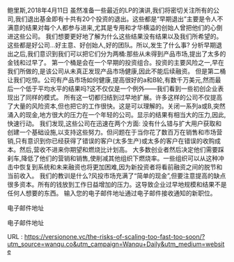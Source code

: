 鲍里斯,2018年4月11日 
 虽然准备一些最近的LP的演讲,我们将密切关注所有的公司,我们退出基金即有十共有20个投资的退出。这些都是“早期退出”主要是令人不满意的结果对每个人都参与进来,尤其是专用和才华横溢的创始人曾把他们的心倒进这些公司。 
 我们想要更好地了解为什么这些结果没有结果以及我们所希望的。这些都是好公司…好主意、好创始人,好的团队。所以,发生了什么事? 
 分析早期退出之后,我们意识到我们可以把它们分为两桶:那些从未得到产品市场,提出了太多的金钱和过早了。 
 第一个桶是会在一个早期的投资组合。投资的主要风险之一,早在我们所做的,是该公司从未真正发现产品市场健康,因此不能后续融资。 
 但是第二桶让我们吃惊。公司有产品市场如何健康,提高很好的a和B轮,有数千万美元,然而最后一个低于平均水平的结果吗?这不仅仅是一个例外——我们看到一些初创企业表现出了同样的模式。 
 所有这一切都归结到过早地扩展。许多这样的公司不仅提高了大量的风险资本,但也把它的工作很快。这是可以理解的。关闭一系列a或B,突然涌入的现金,地方很大的压力在一个年轻的公司。显示的结果有相当大的压力,因此,快速行动。 
 我们发现,这些公司在迅速在两个方面: 
 没有什么错与扩大用户获取和创建一个基础设施,以支持这些努力。但问题在于当你花了数百万在销售和市场营销,只有意识到你已经获得了错误的客户(太多生产)或太多的客户在错误的收购成本。然后,营收不进来你期望和燃烧比计划高。 
 大多数创业者然后决定他们需要踩刹车,降低了他们的营销和销售,使削减其他组织下燃烧率。一些组织可以从这种冲击中恢复到系统和未来融资也将更加困难,因为新投资者将看前融资之间的脱节和当前收入。 
 我们的教训是什么?风投市场充满了“简单的现金”,但要注意提高的缺点很多资本。所有的钱放到工作日益增加的压力。这导致企业过早地规模和结果不是任何人想要的东西。 
 输入您的电子邮件地址通过电子邮件接收通知的新职位。 
  
  
 电子邮件地址 
  
  
  
  
  
  
  
  
  
  
  
 电子邮件地址 
  
  
  
  
  
  
  
  
  
  
   
  URL : https://versionone.vc/the-risks-of-scaling-too-fast-too-soon/?utm_source=wanqu.co&utm_campaign=Wanqu+Daily&utm_medium=website